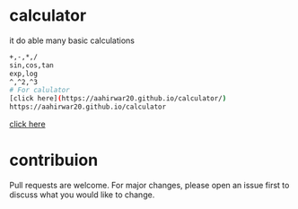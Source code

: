 # calculator 
 it do able many basic calculations
 ```bash
 +,-,*,/
 sin,cos,tan
 exp,log
 ^,^2,^3
# For calulator
[click here](https://aahirwar20.github.io/calculator/)
 https://aahirwar20.github.io/calculator
```
[click here](https://aahirwar20.github.io/calculator/)
# contribuion
Pull requests are welcome. For major changes,
please open an issue first to discuss what you would like to change.
